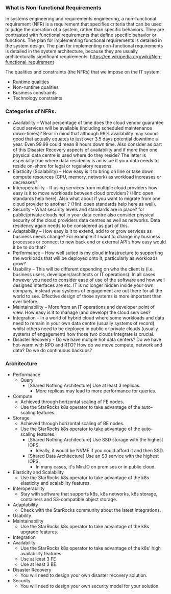 ### What is Non-functional Requirements

In systems engineering and requirements engineering, a non-functional requirement (NFR) is a requirement that specifies criteria that can be used to judge the operation of a system, rather than specific behaviors. They are contrasted with functional requirements that define specific behavior or functions. The plan for implementing functional requirements is detailed in the system design. The plan for implementing non-functional requirements is detailed in the system architecture, because they are usually architecturally significant requirements. https://en.wikipedia.org/wiki/Non-functional_requirement


The qualities and constraints (the NFRs) that we impose on the IT system:
* Runtime qualities
* Non-runtime qualities
* Business constraints
* Technology constraints

### Categories of NFRs.
* Availability – What percentage of time does the cloud vendor guarantee cloud services will be available (including scheduled maintenance down-times)? Bear in mind that although 99% availability may sound good that actually equates to just over 3.5 days potential downtime a year. Even 99.99 could mean 8 hours down time. Also consider as part of this Disaster Recovery aspects of availability and if more then one physical data centre is used where do they reside? The latter is especially true where data residency is an issue if your data needs to reside on-shore for legal or regulatory reasons.
* Elasticity (Scalability) – How easy is it to bring on line or take down compute resources (CPU, memory, network) as workload increases or decreases?
* Interoperability – If using services from multiple cloud providers how easy is it to move workloads between cloud providers? (Hint: open standards help here). Also what about if you want to migrate from one cloud provider to another ? (Hint: open standards help here as well).
* Security – What security levels and standards are in place? for public/private clouds not in your data centre also consider physical security of the cloud providers data centres as well as networks. Data residency again needs to be considered as part of this.
* Adaptability – How easy is it to extend, add to or grow services as business needs change? For example if I want to change my business processes or connect to new back end or external API’s how easy would it be to do that?
* Performance – How well suited is my cloud infrastructure to supporting the workloads that will be deployed onto it, particularly as workloads grow?
* Usability – This will be different depending on who the client is (i.e. business users, developers/architects or IT operations). In all cases however you need to consider ease of use of the software and how well designed interfaces are etc. IT is no longer hidden inside your own company, instead your systems of engagement are out there for all the world to see. Effective design of those systems is more important than ever before.
* Maintainability – More from an IT operations and developer point of view.  How easy is it to manage (and develop) the cloud services?
* Integration – In a world of hybrid cloud where some workloads and data need to remain in your own data centre (usually systems of record) whilst others need to be deployed in public or private clouds (usually systems of engagement) how those two clouds integrate is crucial.
* Disaster Recovery - Do we have mutiple hot data centers?  Do we have hot-warm with RPO and RTO? How do we move compute, network and data? Do we do continuous backups?

### Architecture
* Performance
  * Query
    * [Shared Nothing Architecture] Use at least 3 replicas.
      * More replicas may lead to more performance for queries.
* Compute
  * Achieved through horizontal scaling of FE nodes.
  * Use the StarRocks k8s operator to take advantage of the auto-scaling features.
* Storage
  * Achieved through horizontal scaling of BE nodes.
  * Use the StarRocks k8s operator to take advantage of the auto-scaling features.
    * [Shared Nothing Architecture] Use SSD storage with the highest IOPS.
      * Ideally, it would be NVME if you could afford it and then SSD.
    * [Shared Data Architecture] Use an S3 service with the highest IOPS.
      * In many cases, it's Min.IO on premises or in public cloud.
* Elasticity and Scalability
  * Use the StarRocks k8s operator to take advantage of the k8s elasticity and scalability features.
* Interoperability
  * Stay with software that supports k8s, k8s networks, k8s storage, containers and S3-compatible object storage.
* Adaptability
  * Check with the StarRocks community about the latest integrations.
* Usability
* Maintainability
  * Use the StarRocks k8s operator to take advantage of the k8s upgrade features.
* Integration
* Availability
  * Use the StarRocks k8s operator to take advantage of the k8s' high availability features.
  * Use at least 3 FE
  * Use at least 3 BE.
* Disaster Recovery
  * You will need to design your own disaster recovery solution.
* Security
  * You will need to design your own security model for your solution.

